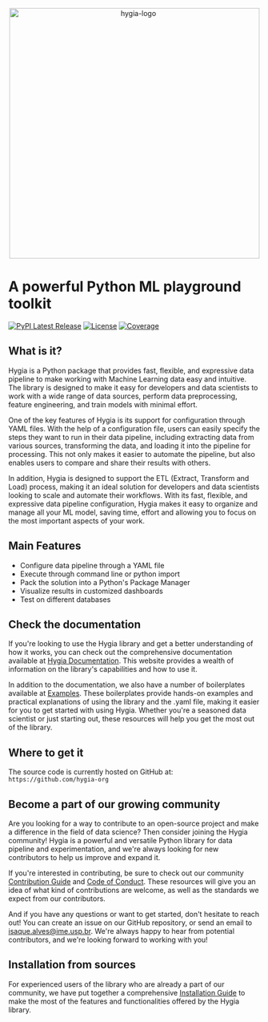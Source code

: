 <p align="center">
    <img src="./assets/img/horizontal_logo.PNG" alt="hygia-logo" style="width:500px;"/>
</p>

# A powerful Python ML playground toolkit

[![PyPI Latest Release](https://img.shields.io/pypi/v/hygia.svg)](https://pypi.org/project/hygia/)
[![License](https://img.shields.io/pypi/l/hygia.svg)](https://github.com/hygia-org/hygia/blob/main/LICENSE)
[![Coverage](https://codecov.io/github/hygia-org/hygia/coverage.svg?branch=main)](https://codecov.io/gh/hygia-org/hygia)

<!-- [![Package Status](https://img.shields.io/pypi/status/hygia.svg)](https://pypi.org/project/hygia/) -->

## What is it?

Hygia is a Python package that provides fast, flexible, and expressive data pipeline to make working with Machine Learning data easy and intuitive. The library is designed to make it easy for developers and data scientists to work with a wide range of data sources, perform data preprocessing, feature engineering, and train models with minimal effort.

One of the key features of Hygia is its support for configuration through YAML files. With the help of a configuration file, users can easily specify the steps they want to run in their data pipeline, including extracting data from various sources, transforming the data, and loading it into the pipeline for processing. This not only makes it easier to automate the pipeline, but also enables users to compare and share their results with others.

In addition, Hygia is designed to support the ETL (Extract, Transform and Load) process, making it an ideal solution for developers and data scientists looking to scale and automate their workflows. With its fast, flexible, and expressive data pipeline configuration, Hygia makes it easy to organize and manage all your ML model, saving time, effort and allowing you to focus on the most important aspects of your work.

## Main Features

- Configure data pipeline through a YAML file
- Execute through command line or python import
- Pack the solution into a Python's Package Manager
- Visualize results in customized dashboards
- Test on different databases

## Check the documentation

If you're looking to use the Hygia library and get a better understanding of how it works, you can check out the comprehensive documentation available at [Hygia Documentation](https://hygia-org.github.io/hygia/). This website provides a wealth of information on the library's capabilities and how to use it.

In addition to the documentation, we also have a number of boilerplates available at [Examples](https://github.com/hygia-org/hygia/tree/main/examples). These boilerplates provide hands-on examples and practical explanations of using the library and the .yaml file, making it easier for you to get started with using Hygia. Whether you're a seasoned data scientist or just starting out, these resources will help you get the most out of the library.

## Where to get it

The source code is currently hosted on GitHub at: `https://github.com/hygia-org`

## Become a part of our growing community

Are you looking for a way to contribute to an open-source project and make a difference in the field of data science? Then consider joining the Hygia community! Hygia is a powerful and versatile Python library for data pipeline and experimentation, and we're always looking for new contributors to help us improve and expand it.

If you're interested in contributing, be sure to check out our community [Contribution Guide](https://github.com/hygia-org/hygia/blob/main/CONTRIBUTING.md) and [Code of Conduct](https://github.com/hygia-org/hygia/blob/main/CODE_OF_CONDUCT.md). These resources will give you an idea of what kind of contributions are welcome, as well as the standards we expect from our contributors.

And if you have any questions or want to get started, don't hesitate to reach out! You can create an issue on our GitHub repository, or send an email to isaque.alves@ime.usp.br. We're always happy to hear from potential contributors, and we're looking forward to working with you!



## Installation from sources

For experienced users of the library who are already a part of our community, we have put together a comprehensive [Installation Guide](https://github.com/hygia-org/hygia/blob/main/instalation_guide.md) to make the most of the features and functionalities offered by the Hygia library.